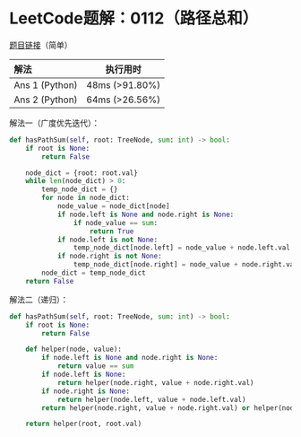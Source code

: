 # LeetCode题解：0112（路径总和）

[题目链接](https://leetcode-cn.com/problems/path-sum/)（简单）

| 解法           | 执行用时       |
| :------------- | -------------- |
| Ans 1 (Python) | 48ms (>91.80%) |
| Ans 2 (Python) | 64ms (>26.56%) |

解法一（广度优先迭代）：

```python
def hasPathSum(self, root: TreeNode, sum: int) -> bool:
    if root is None:
        return False

    node_dict = {root: root.val}
    while len(node_dict) > 0:
        temp_node_dict = {}
        for node in node_dict:
            node_value = node_dict[node]
            if node.left is None and node.right is None:
                if node_value == sum:
                    return True
            if node.left is not None:
                temp_node_dict[node.left] = node_value + node.left.val
            if node.right is not None:
                temp_node_dict[node.right] = node_value + node.right.val
        node_dict = temp_node_dict
    return False
```

解法二（递归）：

```python
def hasPathSum(self, root: TreeNode, sum: int) -> bool:
    if root is None:
        return False

    def helper(node, value):
        if node.left is None and node.right is None:
            return value == sum
        if node.left is None:
            return helper(node.right, value + node.right.val)
        if node.right is None:
            return helper(node.left, value + node.left.val)
        return helper(node.right, value + node.right.val) or helper(node.left, value + node.left.val)

    return helper(root, root.val)
```